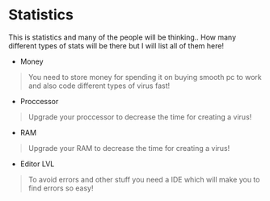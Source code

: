 # Statistics 
This is statistics and many of the people will be thinking.. How many different types of stats will be there but I will list all of them here!

* Money
> You need to store money for spending it on buying smooth pc to work and also code different types of virus fast!
* Proccessor
> Upgrade your proccessor to decrease the time for creating a virus!
* RAM
> Upgrade your RAM to decrease the time for creating a virus!
* Editor LVL
> To avoid errors and other stuff you need a IDE which will make you to find errors so easy!
